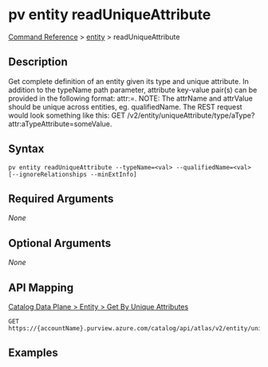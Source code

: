 # pv entity readUniqueAttribute
[Command Reference](../../../README.md#command-reference) > [entity](./main.md) > readUniqueAttribute

## Description
Get complete definition of an entity given its type and unique attribute. In addition to the typeName path parameter, attribute key-value pair(s) can be provided in the following format: attr:<attrName>=. NOTE: The attrName and attrValue should be unique across entities, eg. qualifiedName. The REST request would look something like this: GET /v2/entity/uniqueAttribute/type/aType?attr:aTypeAttribute=someValue.

## Syntax
```
pv entity readUniqueAttribute --typeName=<val> --qualifiedName=<val> [--ignoreRelationships --minExtInfo]
```

## Required Arguments
*None*

## Optional Arguments
*None*

## API Mapping
[Catalog Data Plane > Entity > Get By Unique Attributes](https://docs.microsoft.com/en-us/rest/api/purview/catalogdataplane/entity/get-by-unique-attributes)
```
GET https://{accountName}.purview.azure.com/catalog/api/atlas/v2/entity/uniqueAttribute/type/{typeName}
```

## Examples
```powershell

```